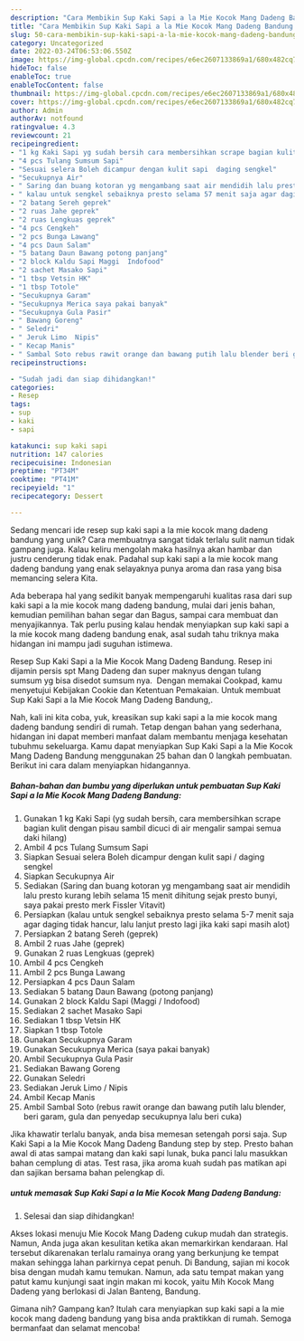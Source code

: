 ```yaml
---
description: "Cara Membikin Sup Kaki Sapi a la Mie Kocok Mang Dadeng Bandung yang Lezat"
title: "Cara Membikin Sup Kaki Sapi a la Mie Kocok Mang Dadeng Bandung yang Lezat"
slug: 50-cara-membikin-sup-kaki-sapi-a-la-mie-kocok-mang-dadeng-bandung-yang-lezat
category: Uncategorized
date: 2022-03-24T06:53:06.550Z
image: https://img-global.cpcdn.com/recipes/e6ec2607133869a1/680x482cq70/sup-kaki-sapi-a-la-mie-kocok-mang-dadeng-bandung-foto-resep-utama.jpg
hideToc: false
enableToc: true
enableTocContent: false
thumbnail: https://img-global.cpcdn.com/recipes/e6ec2607133869a1/680x482cq70/sup-kaki-sapi-a-la-mie-kocok-mang-dadeng-bandung-foto-resep-utama.jpg
cover: https://img-global.cpcdn.com/recipes/e6ec2607133869a1/680x482cq70/sup-kaki-sapi-a-la-mie-kocok-mang-dadeng-bandung-foto-resep-utama.jpg
author: Admin
authorAv: notfound
ratingvalue: 4.3
reviewcount: 21
recipeingredient:
- "1 kg Kaki Sapi yg sudah bersih cara membersihkan scrape bagian kulit dengan pisau sambil dicuci di air mengalir sampai semua daki hilang"
- "4 pcs Tulang Sumsum Sapi"
- "Sesuai selera Boleh dicampur dengan kulit sapi  daging sengkel"
- "Secukupnya Air"
- " Saring dan buang kotoran yg mengambang saat air mendidih lalu presto kurang lebih selama 15 menit dihitung sejak presto bunyi saya pakai presto merk Fissler Vitavit"
- " kalau untuk sengkel sebaiknya presto selama 57 menit saja agar daging tidak hancur lalu lanjut presto lagi jika kaki sapi masih alot"
- "2 batang Sereh geprek"
- "2 ruas Jahe geprek"
- "2 ruas Lengkuas geprek"
- "4 pcs Cengkeh"
- "2 pcs Bunga Lawang"
- "4 pcs Daun Salam"
- "5 batang Daun Bawang potong panjang"
- "2 block Kaldu Sapi Maggi  Indofood"
- "2 sachet Masako Sapi"
- "1 tbsp Vetsin HK"
- "1 tbsp Totole"
- "Secukupnya Garam"
- "Secukupnya Merica saya pakai banyak"
- "Secukupnya Gula Pasir"
- " Bawang Goreng"
- " Seledri"
- " Jeruk Limo  Nipis"
- " Kecap Manis"
- " Sambal Soto rebus rawit orange dan bawang putih lalu blender beri garam gula dan penyedap secukupnya lalu beri cuka"
recipeinstructions:

- "Sudah jadi dan siap dihidangkan!"
categories:
- Resep
tags:
- sup
- kaki
- sapi

katakunci: sup kaki sapi 
nutrition: 147 calories
recipecuisine: Indonesian
preptime: "PT34M"
cooktime: "PT41M"
recipeyield: "1"
recipecategory: Dessert

---
```





Sedang mencari ide resep sup kaki sapi a la mie kocok mang dadeng bandung yang unik? Cara membuatnya sangat tidak terlalu sulit namun tidak gampang juga. Kalau keliru mengolah maka hasilnya akan hambar dan justru cenderung tidak enak. Padahal sup kaki sapi a la mie kocok mang dadeng bandung yang enak selayaknya punya aroma dan rasa yang bisa memancing selera Kita.





Ada beberapa hal yang sedikit banyak mempengaruhi kualitas rasa dari sup kaki sapi a la mie kocok mang dadeng bandung, mulai dari jenis bahan, kemudian pemilihan bahan segar dan Bagus, sampai cara membuat dan menyajikannya. Tak perlu pusing kalau hendak menyiapkan sup kaki sapi a la mie kocok mang dadeng bandung enak,      asal sudah tahu triknya maka hidangan ini mampu jadi suguhan istimewa.














Resep Sup Kaki Sapi a la Mie Kocok Mang Dadeng Bandung. Resep ini dijamin persis spt Mang Dadeng dan super maknyus dengan tulang sumsum yg bisa disedot sumsum nya. ️ Dengan memakai Cookpad, kamu menyetujui Kebijakan Cookie dan Ketentuan Pemakaian. Untuk membuat Sup Kaki Sapi a la Mie Kocok Mang Dadeng Bandung,.






Nah, kali ini kita coba, yuk, kreasikan sup kaki sapi a la mie kocok mang dadeng bandung sendiri di rumah. Tetap dengan bahan yang sederhana, hidangan ini dapat memberi manfaat dalam membantu menjaga kesehatan tubuhmu sekeluarga. Kamu dapat menyiapkan Sup Kaki Sapi a la Mie Kocok Mang Dadeng Bandung menggunakan 25 bahan dan 0 langkah pembuatan. Berikut ini cara dalam menyiapkan hidangannya.

<!--inarticleads1-->

##### Bahan-bahan dan bumbu yang diperlukan untuk pembuatan Sup Kaki Sapi a la Mie Kocok Mang Dadeng Bandung:

1. Gunakan 1 kg Kaki Sapi (yg sudah bersih, cara membersihkan scrape bagian kulit dengan pisau sambil dicuci di air mengalir sampai semua daki hilang)
1. Ambil 4 pcs Tulang Sumsum Sapi
1. Siapkan Sesuai selera Boleh dicampur dengan kulit sapi / daging sengkel
1. Siapkan Secukupnya Air
1. Sediakan  (Saring dan buang kotoran yg mengambang saat air mendidih lalu presto kurang lebih selama 15 menit dihitung sejak presto bunyi, saya pakai presto merk Fissler Vitavit)
1. Persiapkan  (kalau untuk sengkel sebaiknya presto selama 5-7 menit saja agar daging tidak hancur, lalu lanjut presto lagi jika kaki sapi masih alot)
1. Persiapkan 2 batang Sereh (geprek)
1. Ambil 2 ruas Jahe (geprek)
1. Gunakan 2 ruas Lengkuas (geprek)
1. Ambil 4 pcs Cengkeh
1. Ambil 2 pcs Bunga Lawang
1. Persiapkan 4 pcs Daun Salam
1. Sediakan 5 batang Daun Bawang (potong panjang)
1. Gunakan 2 block Kaldu Sapi (Maggi / Indofood)
1. Sediakan 2 sachet Masako Sapi
1. Sediakan 1 tbsp Vetsin HK
1. Siapkan 1 tbsp Totole
1. Gunakan Secukupnya Garam
1. Gunakan Secukupnya Merica (saya pakai banyak)
1. Ambil Secukupnya Gula Pasir
1. Sediakan  Bawang Goreng
1. Gunakan  Seledri
1. Sediakan  Jeruk Limo / Nipis
1. Ambil  Kecap Manis
1. Ambil  Sambal Soto (rebus rawit orange dan bawang putih lalu blender, beri garam, gula dan penyedap secukupnya lalu beri cuka)


Jika khawatir terlalu banyak, anda bisa memesan setengah porsi saja. Sup Kaki Sapi a la Mie Kocok Mang Dadeng Bandung step by step. Presto bahan awal di atas sampai matang dan kaki sapi lunak, buka panci lalu masukkan bahan cemplung di atas. Test rasa, jika aroma kuah sudah pas matikan api dan sajikan bersama bahan pelengkap di. 

<!--inarticleads2-->

#####  untuk memasak Sup Kaki Sapi a la Mie Kocok Mang Dadeng Bandung:


1. Selesai dan siap dihidangkan!

Akses lokasi menuju Mie Kocok Mang Dadeng cukup mudah dan strategis. Namun, Anda juga akan kesulitan ketika akan memarkirkan kendaraan. Hal tersebut dikarenakan terlalu ramainya orang yang berkunjung ke tempat makan sehingga lahan parkirnya cepat penuh. Di Bandung, sajian mi kocok bisa dengan mudah kamu temukan. Namun, ada satu tempat makan yang patut kamu kunjungi saat ingin makan mi kocok, yaitu Mih Kocok Mang Dadeng yang berlokasi di Jalan Banteng, Bandung. 

Gimana nih? Gampang kan? Itulah cara menyiapkan sup kaki sapi a la mie kocok mang dadeng bandung yang bisa anda praktikkan di rumah. Semoga bermanfaat dan selamat mencoba!
